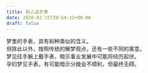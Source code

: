 ```yaml
---
title: 别人送手表
date: 2020-02-15T20:54:12+08:00
draft: false
---
```


梦里的手表，具有和种类似的含义。<br>
但除此以外，按照传统的解梦观点，还有一些不同的寓意。<br>
梦见往手腕上戴手表，暗示事业发展中可能将经历起伏。<br>
孕妇梦见手表，有可能暗示分娩会不顺利，但最终无碍。<br>
